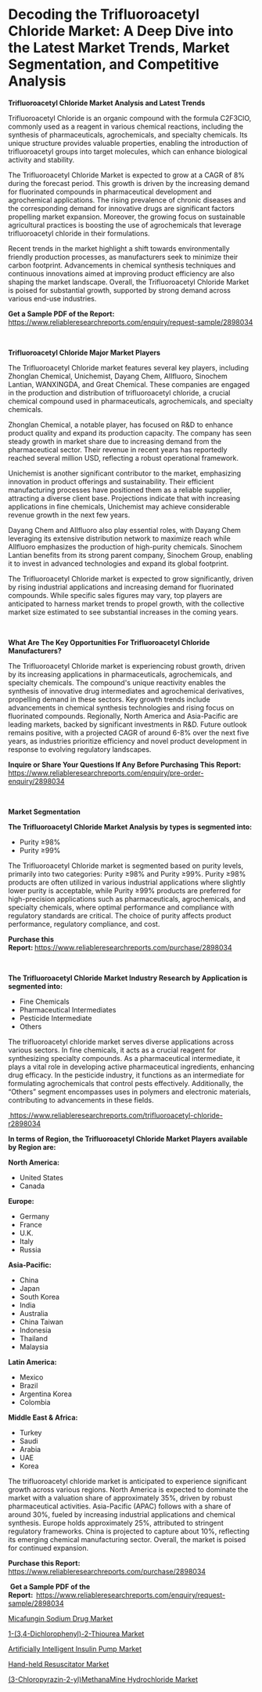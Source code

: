 <p><h1>Decoding the Trifluoroacetyl Chloride Market: A Deep Dive into the Latest Market Trends, Market Segmentation, and Competitive Analysis</h1></p><p><strong>Trifluoroacetyl Chloride Market Analysis and Latest Trends</strong></p>
<p><p>Trifluoroacetyl Chloride is an organic compound with the formula C2F3ClO, commonly used as a reagent in various chemical reactions, including the synthesis of pharmaceuticals, agrochemicals, and specialty chemicals. Its unique structure provides valuable properties, enabling the introduction of trifluoroacetyl groups into target molecules, which can enhance biological activity and stability.</p><p>The Trifluoroacetyl Chloride Market is expected to grow at a CAGR of 8% during the forecast period. This growth is driven by the increasing demand for fluorinated compounds in pharmaceutical development and agrochemical applications. The rising prevalence of chronic diseases and the corresponding demand for innovative drugs are significant factors propelling market expansion. Moreover, the growing focus on sustainable agricultural practices is boosting the use of agrochemicals that leverage trifluoroacetyl chloride in their formulations.</p><p>Recent trends in the market highlight a shift towards environmentally friendly production processes, as manufacturers seek to minimize their carbon footprint. Advancements in chemical synthesis techniques and continuous innovations aimed at improving product efficiency are also shaping the market landscape. Overall, the Trifluoroacetyl Chloride Market is poised for substantial growth, supported by strong demand across various end-use industries.</p></p>
<p><strong>Get a Sample PDF of the Report:&nbsp;</strong> <a href="https://www.reliableresearchreports.com/enquiry/request-sample/2898034?utm_campaign=34&utm_medium=2&utm_source=Github&utm_content=ia&utm_term=15032025&utm_id=trifluoroacetyl-chloride">https://www.reliableresearchreports.com/enquiry/request-sample/2898034</a></p>
<p>&nbsp;</p>
<p><strong>Trifluoroacetyl Chloride Major Market Players</strong></p>
<p><p>The Trifluoroacetyl Chloride market features several key players, including Zhonglan Chemical, Unichemist, Dayang Chem, AIIfluoro, Sinochem Lantian, WANXINGDA, and Great Chemical. These companies are engaged in the production and distribution of trifluoroacetyl chloride, a crucial chemical compound used in pharmaceuticals, agrochemicals, and specialty chemicals.</p><p>Zhonglan Chemical, a notable player, has focused on R&D to enhance product quality and expand its production capacity. The company has seen steady growth in market share due to increasing demand from the pharmaceutical sector. Their revenue in recent years has reportedly reached several million USD, reflecting a robust operational framework.</p><p>Unichemist is another significant contributor to the market, emphasizing innovation in product offerings and sustainability. Their efficient manufacturing processes have positioned them as a reliable supplier, attracting a diverse client base. Projections indicate that with increasing applications in fine chemicals, Unichemist may achieve considerable revenue growth in the next few years.</p><p>Dayang Chem and AIIfluoro also play essential roles, with Dayang Chem leveraging its extensive distribution network to maximize reach while AIIfluoro emphasizes the production of high-purity chemicals. Sinochem Lantian benefits from its strong parent company, Sinochem Group, enabling it to invest in advanced technologies and expand its global footprint.</p><p>The Trifluoroacetyl Chloride market is expected to grow significantly, driven by rising industrial applications and increasing demand for fluorinated compounds. While specific sales figures may vary, top players are anticipated to harness market trends to propel growth, with the collective market size estimated to see substantial increases in the coming years.</p></p>
<p>&nbsp;</p>
<p><strong>What Are The Key Opportunities For Trifluoroacetyl Chloride Manufacturers?</strong></p>
<p><p>The Trifluoroacetyl Chloride market is experiencing robust growth, driven by its increasing applications in pharmaceuticals, agrochemicals, and specialty chemicals. The compound's unique reactivity enables the synthesis of innovative drug intermediates and agrochemical derivatives, propelling demand in these sectors. Key growth trends include advancements in chemical synthesis technologies and rising focus on fluorinated compounds. Regionally, North America and Asia-Pacific are leading markets, backed by significant investments in R&D. Future outlook remains positive, with a projected CAGR of around 6-8% over the next five years, as industries prioritize efficiency and novel product development in response to evolving regulatory landscapes.</p></p>
<p><strong>Inquire or Share Your Questions If Any Before Purchasing This Report:</strong> <a href="https://www.reliableresearchreports.com/enquiry/pre-order-enquiry/2898034?utm_campaign=34&utm_medium=2&utm_source=Github&utm_content=ia&utm_term=15032025&utm_id=trifluoroacetyl-chloride">https://www.reliableresearchreports.com/enquiry/pre-order-enquiry/2898034</a></p>
<p>&nbsp;</p>
<p><strong>Market Segmentation</strong></p>
<p><strong>The Trifluoroacetyl Chloride Market Analysis by types is segmented into:</strong></p>
<p><ul><li> Purity ≥98%</li><li>Purity ≥99% </li></ul></p>
<p><p>The Trifluoroacetyl Chloride market is segmented based on purity levels, primarily into two categories: Purity ≥98% and Purity ≥99%. Purity ≥98% products are often utilized in various industrial applications where slightly lower purity is acceptable, while Purity ≥99% products are preferred for high-precision applications such as pharmaceuticals, agrochemicals, and specialty chemicals, where optimal performance and compliance with regulatory standards are critical. The choice of purity affects product performance, regulatory compliance, and cost.</p></p>
<p><strong>Purchase this Report:&nbsp;</strong><a href="https://www.reliableresearchreports.com/purchase/2898034?utm_campaign=34&utm_medium=2&utm_source=Github&utm_content=ia&utm_term=15032025&utm_id=trifluoroacetyl-chloride">https://www.reliableresearchreports.com/purchase/2898034</a></p>
<p>&nbsp;</p>
<p><strong>The Trifluoroacetyl Chloride Market Industry Research by Application is segmented into:</strong></p>
<p><ul><li> Fine Chemicals</li><li>Pharmaceutical Intermediates</li><li>Pesticide Intermediate</li><li>Others </li></ul></p>
<p><p>The trifluoroacetyl chloride market serves diverse applications across various sectors. In fine chemicals, it acts as a crucial reagent for synthesizing specialty compounds. As a pharmaceutical intermediate, it plays a vital role in developing active pharmaceutical ingredients, enhancing drug efficacy. In the pesticide industry, it functions as an intermediate for formulating agrochemicals that control pests effectively. Additionally, the “Others” segment encompasses uses in polymers and electronic materials, contributing to advancements in these fields.</p></p>
<p><a href="https://www.reliableresearchreports.com/trifluoroacetyl-chloride-r2898034?utm_campaign=34&utm_medium=2&utm_source=Github&utm_content=ia&utm_term=15032025&utm_id=trifluoroacetyl-chloride">&nbsp;https://www.reliableresearchreports.com/trifluoroacetyl-chloride-r2898034</a></p>
<p><strong>In terms of Region, the Trifluoroacetyl Chloride Market Players available by Region are:</strong></p>
<p>
    <p> <strong> North America: </strong>
        <ul>
            <li>United States</li>
            <li>Canada</li>
        </ul>
        </p> 
    <p> <strong> Europe: </strong>
        <ul>
            <li>Germany</li>
            <li>France</li>
            <li>U.K.</li>
            <li>Italy</li>
            <li>Russia</li>
        </ul>
        </p> 
    <p> <strong> Asia-Pacific: </strong>
        <ul>
            <li>China</li>
            <li>Japan</li>
            <li>South Korea</li>
            <li>India</li>
            <li>Australia</li>
            <li>China Taiwan</li>
            <li>Indonesia</li>
            <li>Thailand</li>
            <li>Malaysia</li>
        </ul>
        </p> 
    <p> <strong> Latin America: </strong>
        <ul>
            <li>Mexico</li>
            <li>Brazil</li>
            <li>Argentina Korea</li>
            <li>Colombia</li>
        </ul>
        </p> 
    <p> <strong> Middle East & Africa: </strong>
        <ul>
            <li>Turkey</li>
            <li>Saudi</li>
            <li>Arabia</li>
            <li>UAE</li>
            <li>Korea</li>
        </ul>
    </p>
    </p>
<p><p>The trifluoroacetyl chloride market is anticipated to experience significant growth across various regions. North America is expected to dominate the market with a valuation share of approximately 35%, driven by robust pharmaceutical activities. Asia-Pacific (APAC) follows with a share of around 30%, fueled by increasing industrial applications and chemical synthesis. Europe holds approximately 25%, attributed to stringent regulatory frameworks. China is projected to capture about 10%, reflecting its emerging chemical manufacturing sector. Overall, the market is poised for continued expansion.</p></p>
<p><strong>Purchase this Report: </strong><a href="https://www.reliableresearchreports.com/purchase/2898034?utm_campaign=34&utm_medium=2&utm_source=Github&utm_content=ia&utm_term=15032025&utm_id=trifluoroacetyl-chloride">https://www.reliableresearchreports.com/purchase/2898034</a></p>
<p>&nbsp;<strong>Get a Sample PDF of the Report:&nbsp;&nbsp;</strong><a href="https://www.reliableresearchreports.com/enquiry/request-sample/2898034?utm_campaign=34&utm_medium=2&utm_source=Github&utm_content=ia&utm_term=15032025&utm_id=trifluoroacetyl-chloride">https://www.reliableresearchreports.com/enquiry/request-sample/2898034</a></p>
<p><strong></strong></p>
<p><p><a href="https://github.com/mateyappiazo/Market-Research-Report-List-1/blob/main/micafungin-sodium-drug-market.md?utm_campaign=34&utm_medium=2&utm_source=Github&utm_content=ia&utm_term=15032025&utm_id=trifluoroacetyl-chloride">Micafungin Sodium Drug Market</a></p><p><a href="https://github.com/signallaikun/Market-Research-Report-List-1/blob/main/1-34-dichlorophenyl-2-thiourea-market.md?utm_campaign=34&utm_medium=2&utm_source=Github&utm_content=ia&utm_term=15032025&utm_id=trifluoroacetyl-chloride">1-(3,4-Dichlorophenyl)-2-Thiourea Market</a></p><p><a href="https://github.com/pomasifilo/Market-Research-Report-List-1/blob/main/artificially-intelligent-insulin-pump-market.md?utm_campaign=34&utm_medium=2&utm_source=Github&utm_content=ia&utm_term=15032025&utm_id=trifluoroacetyl-chloride">Artificially Intelligent Insulin Pump Market</a></p><p><a href="https://github.com/shefikagbons/Market-Research-Report-List-1/blob/main/hand-held-resuscitator-market.md?utm_campaign=34&utm_medium=2&utm_source=Github&utm_content=ia&utm_term=15032025&utm_id=trifluoroacetyl-chloride">Hand-held Resuscitator Market</a></p><p><a href="https://github.com/nontoengolo/Market-Research-Report-List-1/blob/main/3-chloropyrazin-2-ylmethanamine-hydrochloride-market.md?utm_campaign=34&utm_medium=2&utm_source=Github&utm_content=ia&utm_term=15032025&utm_id=trifluoroacetyl-chloride">(3-Chloropyrazin-2-yl)MethanaMine Hydrochloride Market</a></p></p>